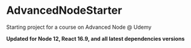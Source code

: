 # AdvancedNodeStarter
Starting project for a course on Advanced Node @ Udemy

**Updated for Node 12, React 16.9, and all latest dependencies versions**
